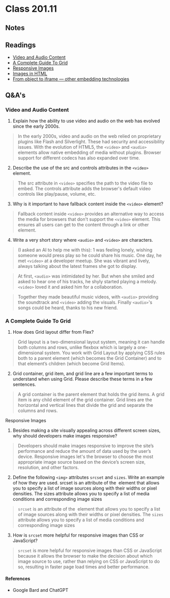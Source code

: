 # Class 201.11

## Notes

## Readings

- [Video and Audio Content](https://developer.mozilla.org/en-US/docs/Learn/HTML/Multimedia_and_embedding/Video_and_audio_content)
- [A Complete Guide To Grid](https://css-tricks.com/snippets/css/complete-guide-grid/)
- [Responsive Images](https://developer.mozilla.org/en-US/docs/Learn/HTML/Multimedia_and_embedding/Responsive_images)
- [Images in HTML](https://developer.mozilla.org/en-US/docs/Learn/HTML/Multimedia_and_embedding/Images_in_HTML)
- [From object to iframe — other embedding technologies](https://developer.mozilla.org/en-US/docs/Learn/HTML/Multimedia_and_embedding/Other_embedding_technologies)


## Q&A's


### Video and Audio Content

1. Explain how the ability to use video and audio on the web has evolved since the early 2000s.
> In the early 2000s, video and audio on the web relied on proprietary plugins like Flash and Silverlight. These had security and accessibility issues. With the evolution of HTML5, the `<video>` and `<audio>` elements allow native embedding of media without plugins. Browser support for different codecs has also expanded over time.

2. Describe the use of the src and controls attributes in the `<video>` element.
> The src attribute in `<video>` specifies the path to the video file to embed. The controls attribute adds the browser's default video controls like play/pause, volume, etc.

3. Why is it important to have fallback content inside the `<video>` element?
> Fallback content inside `<video>` provides an alternative way to access the media for browsers that don't support the `<video>` element. This ensures all users can get to the content through a link or other element.

4. Write a very short story where `<audio>` and `<video>` are characters.
> (I asked an AI to help me with this):
> 1 was feeling lonely, wishing someone would press play so he could share his music.
> One day, he met `<video>` at a developer meetup. She was vibrant and lively, always talking about the latest frames she got to display.

> At first, `<audio>` was intimidated by her. But when she smiled and asked to hear one of his tracks, he shyly started playing a melody. `<video>` loved it and asked him for a collaboration.

> Together they made beautiful music videos, with `<audio>` providing the soundtrack and `<video>` adding the visuals. Finally `<audio>`'s songs could be heard, thanks to his new friend.


### A Complete Guide To Grid
1. How does Grid layout differ from Flex?
> Grid layout is a two-dimensional layout system, meaning it can handle both columns and rows, unlike flexbox which is largely a one-dimensional system. You work with Grid Layout by applying CSS rules both to a parent element (which becomes the Grid Container) and to that element’s children (which become Grid Items).

2. Grid container, grid item, and grid line are a few important terms to understand when using Grid. Please describe these terms in a few sentences.

> A grid container is the parent element that holds the grid items. A grid item is any child element of the grid container. Grid lines are the horizontal and vertical lines that divide the grid and separate the columns and rows.


Responsive Images
1. Besides making a site visually appealing across different screen sizes, why should developers make images responsive?
> Developers should make images responsive to improve the site’s performance and reduce the amount of data used by the user’s device. Responsive images let's the browser to choose the most appropriate image source based on the device’s screen size, resolution, and other factors.

2. Define the following `<img>` attributes `srcset` and `sizes`. Write an example of how they are used.
srcset is an attribute of the <img> element that allows you to specify a list of image sources along with their widths or pixel densities. The sizes attribute allows you to specify a list of media conditions and corresponding image sizes
> `srcset` is an attribute of the <img> element that allows you to specify a list of image sources along with their widths or pixel densities. The `sizes` attribute allows you to specify a list of media conditions and corresponding image sizes

3. How is `srcset` more helpful for responsive images than CSS or JavaScript?
> `srcset` is more helpful for responsive images than CSS or JavaScript because it allows the browser to make the decision about which image source to use, rather than relying on CSS or JavaScript to do so, resulting in faster page load times and better performance.


#### References 
- Google Bard and ChatGPT




